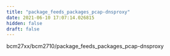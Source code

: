 ```yaml
---
title: "package_feeds_packages_pcap-dnsproxy"
date: 2021-06-10 17:07:14.026815
hidden: false
draft: false
---
```


bcm27xx/bcm2710/package_feeds_packages_pcap-dnsproxy

